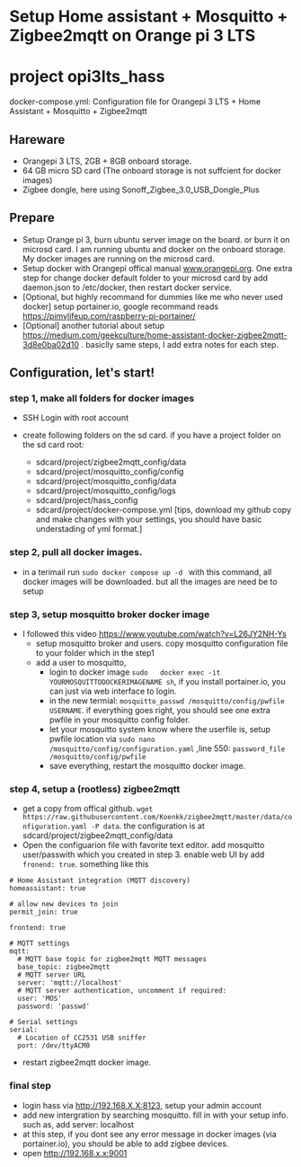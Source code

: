 # Setup Home assistant + Mosquitto + Zigbee2mqtt on Orange pi 3 LTS
# project opi3lts_hass
docker-compose.yml: Configuration file for Orangepi 3 LTS + Home Assistant + Mosquitto + Zigbee2mqtt

## Hareware

* Orangepi 3 LTS, 2GB + 8GB onboard storage.
* 64 GB micro SD card (The onboard storage is not suffcient for docker images)
* Zigbee dongle, here using Sonoff_Zigbee_3.0_USB_Dongle_Plus

## Prepare

* Setup Orange pi 3, burn ubuntu server image on the board. or burn it on microsd card. I am running ubuntu and docker on the onboard storage. My docker images are running on the microsd card.
* Setup docker with Orangepi offical manual www.orangepi.org. One extra step for change docker default folder to your microsd card by add daemon.json to /etc/docker, then restart docker service.
* [Optional, but highly recommand for dummies like me who never used docker] setup portainer.io, google recommand reads https://pimylifeup.com/raspberry-pi-portainer/
* [Optional] another tutorial about setup https://medium.com/geekculture/home-assistant-docker-zigbee2mqtt-3d8e0ba02d10 . basiclly same steps, I add extra notes for each step.

## Configuration, let's start!

### step 1, make all folders for docker images
*  SSH Login with root account
* create following folders on the sd card.
  if you have a project folder on the sd card root:

  - sdcard/project/zigbee2mqtt_config/data
  - sdcard/project/mosquitto_config/config
  - sdcard/project/mosquitto_config/data
  - sdcard/project/mosquitto_config/logs
  - sdcard/project/hass_config
  - sdcard/project/docker-compose.yml [tips, download my github copy and make changes with your settings, you should have basic understading of yml format.]
  
### step 2, pull all docker images.

* in a terimail run `sudo docker compose up -d ` with this command, all docker images will be downloaded. but all the images are need be to setup

### step 3, setup mosquitto broker docker image
* I followed this video https://www.youtube.com/watch?v=L26JY2NH-Ys
  - setup mosquitto broker and users. copy mosquitto configuration file to your folder which in the step1
  - add a user to mosquitto, 
    - login to docker image `sudo	docker exec -it YOURMOSQUITTODOCKERIMAGENAME sh`, if you install portainer.io, you can just via web interface to login.
    - in the new termial: `mosquitto_passwd /mosquitto/config/pwfile USERNAME`. if everything goes right, you should see one extra pwfile in your mosquitto config folder.
    - let your mosquitto system know where the userfile is, setup pwfile location via `sudo nano /mosquitto/config/configuration.yaml` ,line 550: `password_file /mosquitto/config/pwfile`
    - save everything, restart the mosquitto docker image.
    
### step 4, setup a (rootless) zigbee2mqtt

* get a copy from offical github. `wget https://raw.githubusercontent.com/Koenkk/zigbee2mqtt/master/data/configuration.yaml -P data`. the configuration is at sdcard/project/zigbee2mqtt_config/data
* Open the configuarion file with favorite text editor. add mosquitto user/passwith which you created in step 3. enable web UI by add ` fronend: true`.
something like this

```
# Home Assistant integration (MQTT discovery)
homeassistant: true

# allow new devices to join
permit_join: true

frontend: true

# MQTT settings
mqtt:
  # MQTT base topic for zigbee2mqtt MQTT messages
  base_topic: zigbee2mqtt
  # MQTT server URL
  server: 'mqtt://localhost'
  # MQTT server authentication, uncomment if required:
  user: 'MOS'
  password: 'passwd'

# Serial settings
serial:
  # Location of CC2531 USB sniffer
  port: /dev/ttyACM0

```
* restart zigbee2mqtt docker image.

### final step
* login hass via http://192.168.X.X:8123, setup your admin account
* add new intergration by searching mosquitto. fill in with your setup info. such as, add server: localhost
* at this step, if you dont see any error message in docker images (via portainer.io), you should be able to add zigbee devices.
* open http://192.168.x.x:9001






